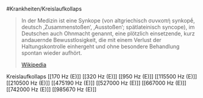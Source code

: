 #Krankheiten/Kreislaufkollaps

> In der Medizin ist eine Synkope (von altgriechisch συνκοπή synkopḗ, deutsch ‚Zusammenstoßen‘, ‚Ausstoßen‘; spätlateinisch syncope), im Deutschen auch Ohnmacht genannt, eine plötzlich einsetzende, kurz andauernde Bewusstlosigkeit, die mit einem Verlust der Haltungskontrolle einhergeht und ohne besondere Behandlung spontan wieder aufhört.
>
> [Wikipedia](https://de.wikipedia.org/wiki/Synkope%20(Medizin))

Kreislaufkollaps
[[170 Hz (E)]]
[[320 Hz (E)]]
[[950 Hz (E)]]
[[115500 Hz (E)]]
[[210500 Hz (E)]]
[[475190 Hz (E)]]
[[527000 Hz (E)]]
[[667000 Hz (E)]]
[[742000 Hz (E)]]
[[985670 Hz (E)]]